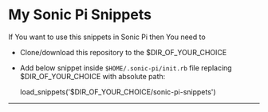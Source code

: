 # My Sonic Pi Snippets

If You want to use this snippets in Sonic Pi then You need to 

- Clone/download this repository to the $DIR_OF_YOUR_CHOICE
- Add below snippet inside `$HOME/.sonic-pi/init.rb` file replacing $DIR_OF_YOUR_CHOICE with absolute path:


    load_snippets('$DIR_OF_YOUR_CHOICE/sonic-pi-snippets')

---- 
